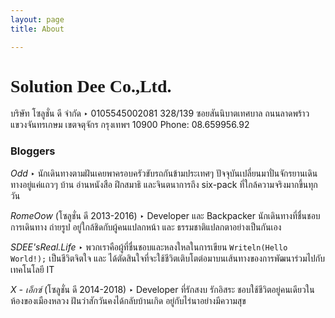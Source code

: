 ```yaml
---
layout: page
title: About

---
```


<h1 style="font-family: Prompt;">Solution Dee Co.,Ltd.</h1>
บริษัท โซลูชั่น ดี จำกัด ‣ 0105545002081
328/139 ซอยสันนิบาตเทศบาล ถนนลาดพร้าว แขวงจันทรเกษม เขตจตุจักร กรุงเทพฯ 10900
Phone: 08.659956.92

### Bloggers

*Odd* ‣ นักเดินทางตามฝันเคยพาครอบครัวขับรถกันข้ามประเทศๆ ปัจจุบันเปลี่ยนมาปั่นจักรยานเดินทางอยู่แค่แถวๆ บ้าน
อ่านหนังสือ ฝึกสมาธิ และจินตนาการถึง six-pack ที่ใกล้ความจริงมากขึ้นทุกวัน

*RomeOow* (โซลูชั่น ดี 2013-2016) ‣ Developer และ Backpacker นักเดินทางที่ชื่นชอบการเดินทาง ถ่ายรูป
อยู่ใกล้ชิดกับผู้คนแปลกหน้า และ ธรรมชาติแปลกตาอย่างเป็นกันเอง

*SDEE'sReal.Life* ‣ พวกเราคือผู้ที่ชื่นชอบและหลงใหลในการเขียน `Writeln(Hello World!);`
เป็นชีวิตจิตใจ และ ได้ตัดสินใจที่จะใช้ชีวิตเติบโตต่อมาบนเส้นทางของการพัฒนาร่วมไปกับเทคโนโลยี IT

*X - เอ็กซ์* (โซลูชั่น ดี 2014-2018) ‣ Developer ที่รักสงบ รักอิสระ ชอบใช้ชีวิตอยู่คนเดียวในห้องของเมืองหลวง ฝันว่าสักวันคงได้กลับบ้านเกิด อยู่กับไร่นาอย่างมีความสุข
